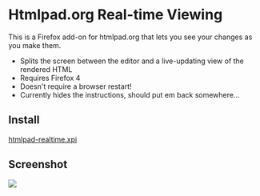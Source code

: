 Htmlpad.org Real-time Viewing
=============================

This is a Firefox add-on for htmlpad.org that lets you see your changes as you make them.

* Splits the screen between the editor and a live-updating view of the rendered HTML
* Requires Firefox 4
* Doesn't require a browser restart!
* Currently hides the instructions, should put em back somewhere... 

Install
-------
<a href="http://people.mozilla.com/~dietrich/htmlpad-realtime.xpi">htmlpad-realtime.xpi</a>

Screenshot
----------
<img src="http://i.imgur.com/8W27U.png">

